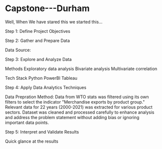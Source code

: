 # Capstone---Durham


Well, When We have stared this we started this...


Step 1: Define Project Objectives




Step 2: Gather and Prepare Data

Data Source: 



Step 3: Explore and Analyze Data

Methods
Exploratory data analysis
Bivariate analysis
Multivariate correlation


Tech Stack
Python
PowerBI 
Tableau




Step 4: Apply Data Analytics Techniques

Data Prepration Method:
Data from WTO stats was filtered using its own filters to select the indicator "Merchandise exports by product group." Relevant data for 22 years (2000-2021) was extracted for various product sectors. Dataset was cleaned and processed carefully to enhance analysis and address the problem statement without adding bias or ignoring important data points.





Step 5: Interpret and Validate Results


Quick glance at the results

